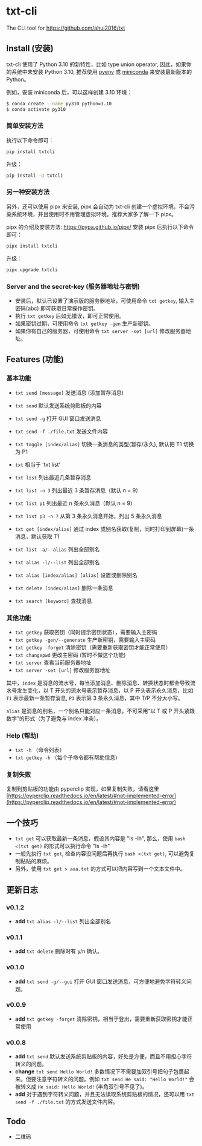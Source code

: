 # txt-cli

The CLI tool for https://github.com/ahui2016/txt


## Install (安装)

txt-cli 使用了 Python 3.10 的新特性，比如 type union operator, 因此，如果你的系统中未安装 Python 3.10, 推荐使用 [pyenv](https://github.com/pyenv/pyenv) 或 [miniconda](https://docs.conda.io/en/latest/miniconda.html) 来安装最新版本的 Python。

例如，安装 miniconda 后，可以这样创建 3.10 环境：

```sh
$ conda create --name py310 python=3.10
$ conda activate py310
```

### 简单安装方法

执行以下命令即可：

```sh
pip install txtcli
```

升级：

```sh
pip install -U txtcli
```

### 另一种安装方法

另外，还可以使用 pipx 来安装, pipx 会自动为 txt-cli 创建一个虚拟环境，不会污染系统环境，并且使用时不用管理虚拟环境。推荐大家多了解一下 pipx。

pipx 的介绍及安装方法: https://pypa.github.io/pipx/ 安装 pipx 后执行以下命令即可：

```sh
pipx install txtcli
```

升级：

```sh
pipx upgrade txtcli
```

### Server and the secret-key (服务器地址与密钥)

- 安装后，默认已设置了演示版的服务器地址，可使用命令 `txt getkey`, 输入主密码(abc) 即可获取日常操作密钥。
- 执行 `txt getkey` 后如无错误，即可正常使用。
- 如果密钥过期，可使用命令 `txt getkey -gen` 生产新密钥。
- 如果你有自己的服务器，可使用命令 `txt server -set [url]` 修改服务器地址。


## Features (功能)

### 基本功能

- `txt send [message]` 发送消息 (添加暂存消息)
- `txt send` 默认发送系统剪贴板的内容
- `txt send -g` 打开 GUI 窗口发送消息
- `txt send -f ./file.txt` 发送文件内容
- `txt toggle [index/alias]` 切换一条消息的类型(暂存/永久), 默认把 T1 切换为 P1

- `txt` 相当于 'txt list'
- `txt list` 列出最近几条暂存消息
- `txt list -n 3` 列出最近 3 条暂存消息（默认 n = 9）
- `txt list p1` 列出最近 n 条永久消息（默认 n = 9）
- `txt list p3 -n 7` 从第 3 条永久消息开始，列出 5 条永久消息
- `txt get [index/alias]` 通过 index 或别名获取(复制，同时打印到屏幕)一条消息，默认获取 T1

- `txt list -a/--alias` 列出全部别名
- `txt alias -l/--list` 列出全部别名
- `txt alias [index/alias] [alias]` 设置或删除别名
- `txt delete [index/alias]` 删除一条消息
- `txt search [keyword]` 查找消息

### 其他功能

- `txt getkey` 获取密钥（同时提示密钥状态），需要输入主密码
- `txt getkey -gen/--generate` 生产新密钥，需要输入主密码
- `txt getkey -forget` 清除密钥（需要重新获取密钥才能正常使用）
- `txt changepwd` 更改主密码 (暂时不做这个功能)
- `txt server` 查看当前服务器地址
- `txt server -set [url]` 修改服务器地址

其中，`index` 是消息的流水号，每当添加消息、删除消息、转换状态时都会导致流水号发生变化，以 T 开头的流水号表示暂存消息，以 P 开头表示永久消息，比如 `T1` 表示最新一条暂存消息, `P3` 表示第 3 条永久消息，其中 T/P 不分大小写。

`alias` 是消息的别名，一个别名只能对应一条消息。不可采用“以 T 或 P 开头紧跟数字”的形式（为了避免与 index 冲突）。

### Help (帮助)

- `txt -h` （命令列表）
- `txt getkey -h` （每个子命令都有帮助信息）

### 复制失败

复制到剪贴板的功能由 pyperclip 实现，如果复制失败，请看这里 [https://pyperclip.readthedocs.io/en/latest/#not-implemented-error](https://pyperclip.readthedocs.io/en/latest/#not-implemented-error)


## 一个技巧

- `txt get` 可以获取最新一条消息，假设其内容是 "ls -lh", 那么，使用 `bash <(txt get)` 的形式可以执行命令 "ls -lh"
- 一般先执行 `txt get`, 检查内容没问题后再执行 `bash <(txt get)`, 可以避免复制黏贴的麻烦。
- 另外，使用 `txt get > aaa.txt` 的方式可以把内容写到一个文本文件中。


## 更新日志

### v0.1.2

- **add** `txt alias -l/--list` 列出全部别名

### v0.1.1

- **add** `txt delete` 删除时有 y/n 确认。

### v0.1.0

- **add** `txt send -g/--gui` 打开 GUI 窗口发送消息，可方便地避免字符转义问题。

### v0.0.9

- **add** `txt getkey -forget` 清除密钥，相当于登出，需要重新获取密钥才能正常使用

### v0.0.8

- **add** `txt send` 默认发送系统剪贴板的内容，好处是方便，而且不用担心字符转义的问题。
- **change** `txt send Hello World!` 多数情况下不需要加双引号把句子包裹起来。但要注意字符转义的问题。例如 `txt send He said: "Hello World!"` 会被转义成 `He said: Hello World!` (半角双引号不见了)。
- **add** 对于遇到字符转义问题，并且无法读取系统剪贴板的情况，还可以用 `txt send -f ./file.txt` 的方式发送文件内容。


## Todo

- 二维码
